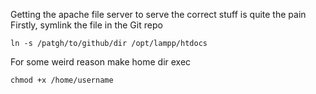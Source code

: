 Getting the apache file server to serve the correct stuff is quite the pain
Firstly, symlink the file in the Git repo
```
ln -s /patgh/to/github/dir /opt/lampp/htdocs
```
For some weird reason make home dir exec
```
chmod +x /home/username
```
 
